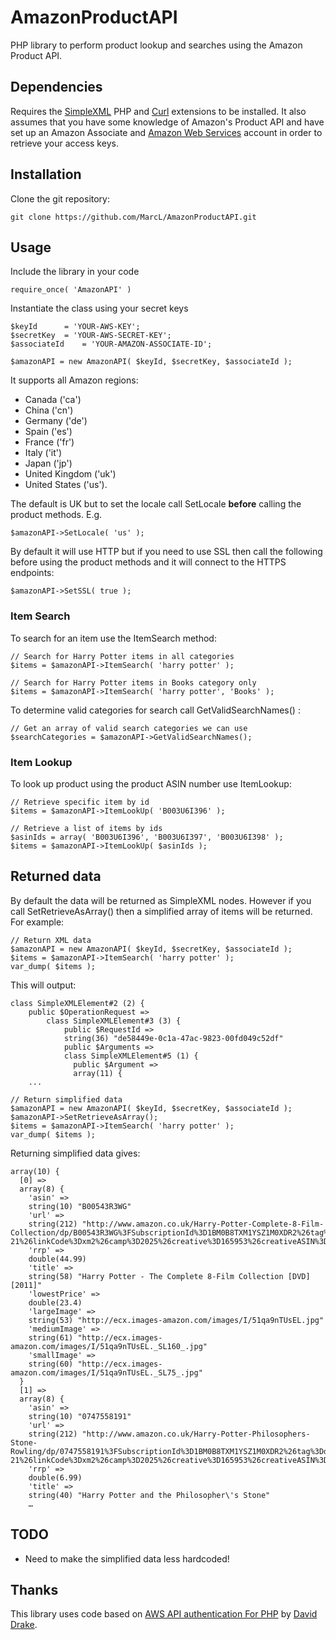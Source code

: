 # AmazonProductAPI
PHP library to perform product lookup and searches using the Amazon Product API.

## Dependencies
Requires the [SimpleXML](http://php.net/manual/en/book.simplexml.php) PHP and [Curl](http://php.net/manual/en/book.curl.php) extensions to be installed.
It also assumes that you have some knowledge of Amazon's Product API and have set up an Amazon Associate and [Amazon Web Services](http://docs.amazonwebservices.com/AWSECommerceService/2011-08-01/GSG/GettingSetUp.html) account in order to retrieve your access keys.

## Installation
Clone the git repository:

	git clone https://github.com/MarcL/AmazonProductAPI.git


## Usage
Include the library in your code

	require_once( 'AmazonAPI' )

Instantiate the class using your secret keys

	$keyId 		= 'YOUR-AWS-KEY';
	$secretKey 	= 'YOUR-AWS-SECRET-KEY';
	$associateId	= 'YOUR-AMAZON-ASSOCIATE-ID';

	$amazonAPI = new AmazonAPI( $keyId, $secretKey, $associateId );

It supports all Amazon regions:
* Canada ('ca')
* China ('cn')
* Germany ('de')
* Spain ('es')
* France ('fr')
* Italy ('it')
* Japan ('jp')
* United Kingdom ('uk')
* United States ('us').

The default is UK but to set the locale call SetLocale __before__ calling the product methods. E.g.

	$amazonAPI->SetLocale( 'us' );

By default it will use HTTP but if you need to use SSL then call the following before using the product methods and it will connect to the HTTPS endpoints:

	$amazonAPI->SetSSL( true );

### Item Search
To search for an item use the ItemSearch method:

	// Search for Harry Potter items in all categories
	$items = $amazonAPI->ItemSearch( 'harry potter' );

	// Search for Harry Potter items in Books category only
	$items = $amazonAPI->ItemSearch( 'harry potter', 'Books' );

To determine valid categories for search call GetValidSearchNames() :

	// Get an array of valid search categories we can use
	$searchCategories = $amazonAPI->GetValidSearchNames();

### Item Lookup
To look up product using the product ASIN number use ItemLookup:

	// Retrieve specific item by id
	$items = $amazonAPI->ItemLookUp( 'B003U6I396' );

	// Retrieve a list of items by ids
	$asinIds = array( 'B003U6I396', 'B003U6I397', 'B003U6I398' );
	$items = $amazonAPI->ItemLookUp( $asinIds );

## Returned data
By default the data will be returned as SimpleXML nodes. However if you call SetRetrieveAsArray() then a simplified array of items will be returned. For example:

	// Return XML data
	$amazonAPI = new AmazonAPI( $keyId, $secretKey, $associateId );
	$items = $amazonAPI->ItemSearch( 'harry potter' );
	var_dump( $items );

This will output:

	class SimpleXMLElement#2 (2) {
		public $OperationRequest =>
			class SimpleXMLElement#3 (3) {
			    public $RequestId =>
			    string(36) "de58449e-0c1a-47ac-9823-00fd049c52df"
			    public $Arguments =>
			    class SimpleXMLElement#5 (1) {
			      public $Argument =>
			      array(11) {
        ...

	// Return simplified data
	$amazonAPI = new AmazonAPI( $keyId, $secretKey, $associateId );
	$amazonAPI->SetRetrieveAsArray();
	$items = $amazonAPI->ItemSearch( 'harry potter' );
	var_dump( $items );

Returning simplified data gives:

	array(10) {
	  [0] =>
	  array(8) {
	    'asin' =>
	    string(10) "B00543R3WG"
	    'url' =>
	    string(212) "http://www.amazon.co.uk/Harry-Potter-Complete-8-Film-Collection/dp/B00543R3WG%3FSubscriptionId%3D1BM0B8TXM1YSZ1M0XDR2%26tag%3Ddjcr-21%26linkCode%3Dxm2%26camp%3D2025%26creative%3D165953%26creativeASIN%3DB00543R3WG"
	    'rrp' =>
	    double(44.99)
	    'title' =>
	    string(58) "Harry Potter - The Complete 8-Film Collection [DVD] [2011]"
	    'lowestPrice' =>
	    double(23.4)
	    'largeImage' =>
	    string(53) "http://ecx.images-amazon.com/images/I/51qa9nTUsEL.jpg"
	    'mediumImage' =>
	    string(61) "http://ecx.images-amazon.com/images/I/51qa9nTUsEL._SL160_.jpg"
	    'smallImage' =>
	    string(60) "http://ecx.images-amazon.com/images/I/51qa9nTUsEL._SL75_.jpg"
	  }
	  [1] =>
	  array(8) {
	    'asin' =>
	    string(10) "0747558191"
	    'url' =>
	    string(212) "http://www.amazon.co.uk/Harry-Potter-Philosophers-Stone-Rowling/dp/0747558191%3FSubscriptionId%3D1BM0B8TXM1YSZ1M0XDR2%26tag%3Ddjcr-21%26linkCode%3Dxm2%26camp%3D2025%26creative%3D165953%26creativeASIN%3D0747558191"
	    'rrp' =>
	    double(6.99)
    	'title' =>
    	string(40) "Harry Potter and the Philosopher\'s Stone"
    	…

## TODO
* Need to make the simplified data less hardcoded!

## Thanks
This library uses code based on [AWS API authentication For PHP](http://randomdrake.com/2009/07/27/amazon-aws-api-rest-authentication-for-php-5/) by [David Drake](https://github.com/randomdrake).
